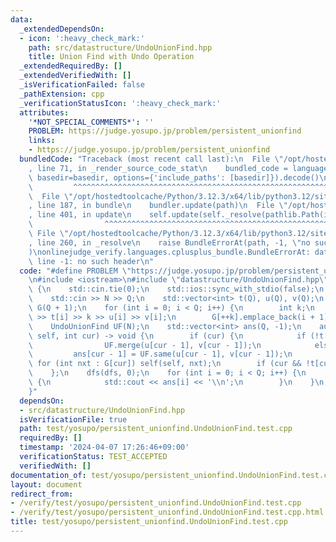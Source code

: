 ```yaml
---
data:
  _extendedDependsOn:
  - icon: ':heavy_check_mark:'
    path: src/datastructure/UndoUnionFind.hpp
    title: Union Find with Undo Operation
  _extendedRequiredBy: []
  _extendedVerifiedWith: []
  _isVerificationFailed: false
  _pathExtension: cpp
  _verificationStatusIcon: ':heavy_check_mark:'
  attributes:
    '*NOT_SPECIAL_COMMENTS*': ''
    PROBLEM: https://judge.yosupo.jp/problem/persistent_unionfind
    links:
    - https://judge.yosupo.jp/problem/persistent_unionfind
  bundledCode: "Traceback (most recent call last):\n  File \"/opt/hostedtoolcache/Python/3.12.3/x64/lib/python3.12/site-packages/onlinejudge_verify/documentation/build.py\"\
    , line 71, in _render_source_code_stat\n    bundled_code = language.bundle(stat.path,\
    \ basedir=basedir, options={'include_paths': [basedir]}).decode()\n          \
    \         ^^^^^^^^^^^^^^^^^^^^^^^^^^^^^^^^^^^^^^^^^^^^^^^^^^^^^^^^^^^^^^^^^^^^^^^^^^^^^^^^^\n\
    \  File \"/opt/hostedtoolcache/Python/3.12.3/x64/lib/python3.12/site-packages/onlinejudge_verify/languages/cplusplus.py\"\
    , line 187, in bundle\n    bundler.update(path)\n  File \"/opt/hostedtoolcache/Python/3.12.3/x64/lib/python3.12/site-packages/onlinejudge_verify/languages/cplusplus_bundle.py\"\
    , line 401, in update\n    self.update(self._resolve(pathlib.Path(included), included_from=path))\n\
    \                ^^^^^^^^^^^^^^^^^^^^^^^^^^^^^^^^^^^^^^^^^^^^^^^^^^^^^^^^^\n \
    \ File \"/opt/hostedtoolcache/Python/3.12.3/x64/lib/python3.12/site-packages/onlinejudge_verify/languages/cplusplus_bundle.py\"\
    , line 260, in _resolve\n    raise BundleErrorAt(path, -1, \"no such header\"\
    )\nonlinejudge_verify.languages.cplusplus_bundle.BundleErrorAt: datastructure/UndoUnionFind.hpp:\
    \ line -1: no such header\n"
  code: "#define PROBLEM \"https://judge.yosupo.jp/problem/persistent_unionfind\"\n\
    \n#include <iostream>\n#include \"datastructure/UndoUnionFind.hpp\"\n\nint main()\
    \ {\n    std::cin.tie(0);\n    std::ios::sync_with_stdio(false);\n    int N, Q;\n\
    \    std::cin >> N >> Q;\n    std::vector<int> t(Q), u(Q), v(Q);\n    std::vector<std::vector<int>>\
    \ G(Q + 1);\n    for (int i = 0; i < Q; i++) {\n        int k;\n        std::cin\
    \ >> t[i] >> k >> u[i] >> v[i];\n        G[++k].emplace_back(i + 1);\n    }\n\n\
    \    UndoUnionFind UF(N);\n    std::vector<int> ans(Q, -1);\n    auto dfs = [&](auto\
    \ self, int cur) -> void {\n        if (cur) {\n            if (!t[cur - 1])\n\
    \                UF.merge(u[cur - 1], v[cur - 1]);\n            else\n       \
    \         ans[cur - 1] = UF.same(u[cur - 1], v[cur - 1]);\n        }\n       \
    \ for (int nxt : G[cur]) self(self, nxt);\n        if (cur && !t[cur - 1]) UF.undo();\n\
    \    };\n    dfs(dfs, 0);\n    for (int i = 0; i < Q; i++) {\n        if (~ans[i])\
    \ {\n            std::cout << ans[i] << '\\n';\n        }\n    }\n    return 0;\n\
    }"
  dependsOn:
  - src/datastructure/UndoUnionFind.hpp
  isVerificationFile: true
  path: test/yosupo/persistent_unionfind.UndoUnionFind.test.cpp
  requiredBy: []
  timestamp: '2024-04-07 17:26:46+09:00'
  verificationStatus: TEST_ACCEPTED
  verifiedWith: []
documentation_of: test/yosupo/persistent_unionfind.UndoUnionFind.test.cpp
layout: document
redirect_from:
- /verify/test/yosupo/persistent_unionfind.UndoUnionFind.test.cpp
- /verify/test/yosupo/persistent_unionfind.UndoUnionFind.test.cpp.html
title: test/yosupo/persistent_unionfind.UndoUnionFind.test.cpp
---
```

